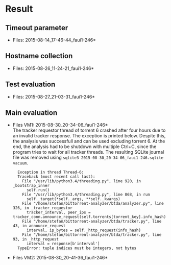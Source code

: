 # Result
## Timeout parameter
* Files: 2015-08-14_17-46-44_faui1-246*

## Hostname collection
* Files: 2015-08-26_11-24-21_faui1-246*

## Test evaluation
* Files: 2015-08-27_21-03-31_faui1-246*

## Main evaluation
* Files VM1: 2015-08-30_20-34-06_faui1-246*  
  The tracker requestor thread of torrent 6 crashed after four hours due to an invalid tracker response. The exception is printed below. Despite this, the analysis was successfull and can be used excluding torrent 6. At the end, the analysis had to be shutdown with multiple Ctrl+C, since the program tries to wait for all tracker threads. The resulting SQLite journal file was removed using `sqlite3 2015-08-30_20-34-06_faui1-246.sqlite vacuum`.

        Exception in thread Thread-6:
        Traceback (most recent call last):
          File "/usr/lib/python3.4/threading.py", line 920, in _bootstrap_inner
            self.run()
          File "/usr/lib/python3.4/threading.py", line 868, in run
            self._target(*self._args, **self._kwargs)
          File "/home/stefan/bittorrent-analyzer/btda/analyzer.py", line 326, in _tracker_requestor
            tracker_interval, peer_ips = tracker_conn.announce_request(self.torrents[torrent_key].info_hash)
          File "/home/stefan/bittorrent-analyzer/btda/tracker.py", line 43, in announce_request
            interval, ip_bytes = self._http_request(info_hash)
          File "/home/stefan/bittorrent-analyzer/btda/tracker.py", line 93, in _http_request
            interval = response[b'interval']
        TypeError: tuple indices must be integers, not bytes

* Files VM2: 2015-08-30_20-41-36_faui1-246*
